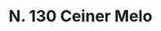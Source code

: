 ---
title: "N. 130 Ceiner Melo"
permalink: "/edition/plant130/"
plant-name: "N. 130"
plant-number: "130"
plant-xml: "/assets/xml/plant130.xml"
plant-img1: "/assets/img/plant130_verso.jpg"
plant-img2: "/assets/img/plant130.jpg"
plant-title: "N. 130 Ceiner Melo"
plant-taxon-link: "http://www.worldfloraonline.org/taxon/wfo-0000631521"
plant-taxon-content: "[Cycas circinnalis L.]"
layout: single-xml
---